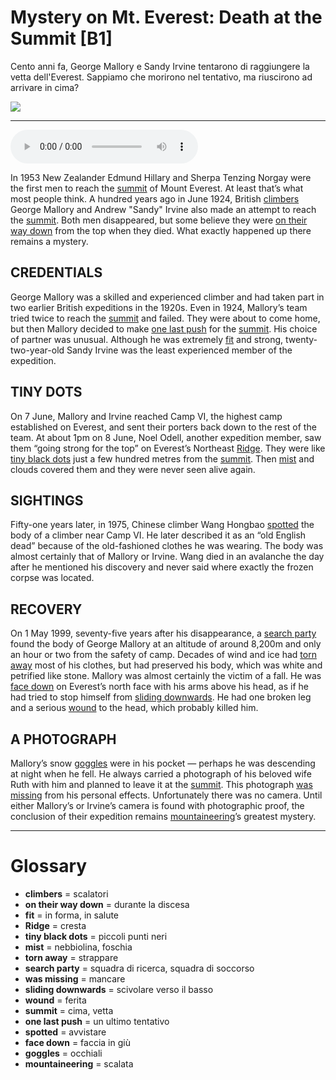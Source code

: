 # Mystery on Mt. Everest: Death at the Summit   [B1]

Cento anni fa, George Mallory e Sandy Irvine tentarono di raggiungere la vetta dell'Everest. Sappiamo che morirono nel tentativo, ma riuscirono ad arrivare in cima?

![](Mystery%20on%20Mt.%20Everest%20Death%20at%20the%20Summit.jpg)

--------------

<div>
<audio controls autoplay>
    <source src="https:/raw.githubusercontent.com/dartie/speakup/main/2024-06/Mystery%20on%20Mt.%20Everest%20Death%20at%20the%20Summit.mp3" type="audio/mpeg">
</audio>
</div>


In 1953 New Zealander Edmund Hillary and Sherpa Tenzing Norgay were the first men to reach the [summit](## "cima, vetta") of Mount Everest. At least that’s what most people think. A hundred years ago in June 1924, British [climbers](## "scalatori") George Mallory and Andrew "Sandy" Irvine also made an attempt to reach the [summit](## "cima, vetta"). Both men disappeared, but some believe they were [on their way down](## "durante la discesa") from the top when they died. What exactly happened up there remains a mystery.

## CREDENTIALS
George Mallory was a skilled and experienced climber and had taken part in two earlier British expeditions in the 1920s. Even in 1924, Mallory’s team tried twice to reach the [summit](## "cima, vetta") and failed. They were about to come home, but then Mallory decided to make [one last push](## "un ultimo tentativo") for the [summit](## "cima, vetta"). His choice of partner was unusual. Although he was extremely [fit](## "in forma, in salute") and strong, twenty-two-year-old Sandy Irvine was the least experienced member of the expedition.

## TINY DOTS
On 7 June, Mallory and Irvine reached Camp VI, the highest camp established on Everest, and sent their porters back down to the rest of the team. At about 1pm on 8 June, Noel Odell, another expedition member, saw them “going strong for the top” on Everest’s Northeast [Ridge](## "cresta"). They were like [tiny black dots](## "piccoli punti neri") just a few hundred metres from the [summit](## "cima, vetta"). Then [mist](## "nebbiolina, foschia") and clouds covered them and they were never seen alive again.

## SIGHTINGS
Fifty-one years later, in 1975, Chinese climber Wang Hongbao [spotted](## "avvistare") the body of a climber near Camp VI. He later described it as an “old English dead” because of the old-fashioned clothes he was wearing. The body was almost certainly that of Mallory or Irvine. Wang died in an avalanche the day after he mentioned his discovery and never said where exactly the frozen corpse was located.

## RECOVERY
On 1 May 1999, seventy-five years after his disappearance, a [search party](## "squadra di ricerca, squadra di soccorso") found the body of George Mallory at an altitude of around 8,200m and only an hour or two from the safety of camp. Decades of wind and ice had [torn away](## "strappare") most of his clothes, but had preserved his body, which was white and petrified like stone. Mallory was almost certainly the victim of a fall. He was [face down](## "faccia in giù") on Everest’s north face with his arms above his head, as if he had tried to stop himself from [sliding downwards](## "scivolare verso il basso"). He had one broken leg and a serious [wound](## "ferita") to the head, which probably killed him.

## A PHOTOGRAPH
Mallory’s snow [goggles](## "occhiali") were in his pocket — perhaps he was descending at night when he fell. He always carried a photograph of his beloved wife Ruth with him and planned to leave it at the [summit](## "cima, vetta"). This photograph [was missing](## "mancare") from his personal effects. Unfortunately there was no camera. Until either Mallory’s or Irvine’s camera is found with photographic proof, the conclusion of their expedition remains [mountaineering](## "scalata")’s greatest mystery.  

--------------

<div style = "display:block; clear:both; page-break-after:always;"></div>

# Glossary
* **climbers** = scalatori
* **on their way down** = durante la discesa
* **fit** = in forma, in salute
* **Ridge** = cresta
* **tiny black dots** = piccoli punti neri
* **mist** = nebbiolina, foschia
* **torn away** = strappare
* **search party** = squadra di ricerca, squadra di soccorso
* **was missing** = mancare
* **sliding downwards** = scivolare verso il basso
* **wound** = ferita
* **summit** = cima, vetta
* **one last push** = un ultimo tentativo
* **spotted** = avvistare
* **face down** = faccia in giù
* **goggles** = occhiali
* **mountaineering** = scalata
